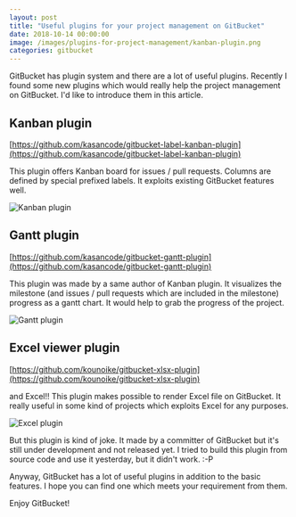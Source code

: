 ```yaml
---
layout: post
title: "Useful plugins for your project management on GitBucket"
date: 2018-10-14 00:00:00
image: /images/plugins-for-project-management/kanban-plugin.png
categories: gitbucket
---
```


GitBucket has plugin system and there are a lot of useful plugins. Recently I found some new plugins which would really help the project management on GitBucket. I'd like to introduce them in this article.

## Kanban plugin

[https://github.com/kasancode/gitbucket-label-kanban-plugin](https://github.com/kasancode/gitbucket-label-kanban-plugin)

This plugin offers Kanban board for issues / pull requests. Columns are defined by special prefixed labels. It exploits existing GitBucket features well.

![Kanban plugin]({{site.baseurl}}/images/plugins-for-project-management/kanban-plugin.png)

## Gantt plugin

[https://github.com/kasancode/gitbucket-gantt-plugin](https://github.com/kasancode/gitbucket-gantt-plugin)

This plugin was made by a same author of Kanban plugin. It visualizes the milestone (and issues / pull requests which are included in the milestone) progress as a gantt chart. It would help to grab the progress of the project.

![Gantt plugin]({{site.baseurl}}/images/plugins-for-project-management/gantt-plugin.png)

## Excel viewer plugin

[https://github.com/kounoike/gitbucket-xlsx-plugin](https://github.com/kounoike/gitbucket-xlsx-plugin)

and Excel!! This plugin makes possible to render Excel file on GitBucket. It really useful in some kind of projects which exploits Excel for any purposes.

![Excel plugin]({{site.baseurl}}/images/plugins-for-project-management/excel-plugin.png)

But this plugin is kind of joke. It made by a committer of GitBucket but it's still under development and not released yet. I tried to build this plugin from source code and use it yesterday, but it didn't work. :-P

Anyway, GitBucket has a lot of useful plugins in addition to the basic features. I hope you can find one which meets your requirement from them.

Enjoy GitBucket!
